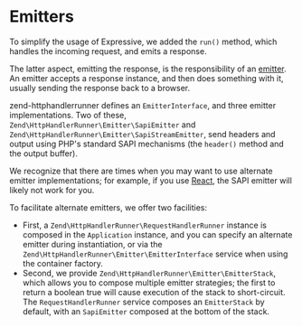 # Emitters

To simplify the usage of Expressive, we added the `run()` method, which handles
the incoming request, and emits a response.

The latter aspect, emitting the response, is the responsibility of an
[emitter](https://docs.zendframework.com/zend-httphandlerrunner/emitters/).
An emitter accepts a response instance, and then does something with it, usually
sending the response back to a browser.

zend-httphandlerrunner defines an `EmitterInterface`, and three emitter
implementations. Two of these, `Zend\HttpHandlerRunner\Emitter\SapiEmitter` and
`Zend\HttpHandlerRunner\Emitter\SapiStreamEmitter`, send headers and output
using PHP's standard SAPI mechanisms (the `header()` method and the output
buffer).

We recognize that there are times when you may want to use alternate emitter
implementations; for example, if you use [React](http://reactphp.org), the SAPI
emitter will likely not work for you.

To facilitate alternate emitters, we offer two facilities:

- First, a `Zend\HttpHandlerRunner\RequestHandlerRunner` instance is composed
  in the `Application` instance, and you can specify an alternate
  emitter during instantiation, or via the `Zend\HttpHandlerRunner\Emitter\EmitterInterface`
  service when using the container factory.
- Second, we provide `Zend\HttpHandlerRunner\Emitter\EmitterStack`, which allows
  you to compose multiple emitter strategies; the first to return a boolean true
  will cause execution of the stack to short-circuit.  The `RequestHandlerRunner`
  service composes an `EmitterStack` by default, with an `SapiEmitter` composed
  at the bottom of the stack.
